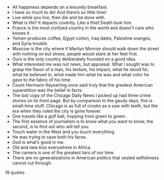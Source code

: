  - All happiness depends on a leisurely breakfast.
 - I have so much to do! And there’s so little time!
 - Live while you live, then die and be done with.
 - What is life? It departs covertly. Like a thief Death took him.
 - France is the most civilized country in the world and doesn’t care who knows it.
 - Yemen produces coffee, Egypt cotton, Iraq dates, Palestine oranges, and Syria trouble.
 - Moscow is the city where if Marilyn Monroe should walk down the street with nothing on but shoes, people would stare at her feet first.
 - Ours is the only country deliberately founded on a good idea.
 - What interested me was not news, but appraisal. What I sought was to grasp the flavor of a man, his texture, his impact, what he stood for, what he believed in, what made him what he was and what color he gave to the fabric of his time.
 - Count Hermann Keyserling once said truly that the greatest American superstition was the belief in facts.
 - The last copy of the Chicago Daily News I picked up had three crime stories on its front page. But by comparison to the gaudy days, this is small-time stuff. Chicago is as full of crooks as a saw with teeth, but the era when they ruled the city is gone forever.
 - One travels like a golf ball, hopping from green to green.
 - The first essence of journalism is to know what you want to know, the second, is to find out who will tell you.
 - Touch water in the West and you touch everything.
 - He was trying to save both his faces.
 - God is what’s good in me.
 - Old and new kiss everywhere in Africa.
 - The camera is one of the greatest liars of our time.
 - There are no generalizations in American politics that vested selfishness cannot cut through.

19 quotes